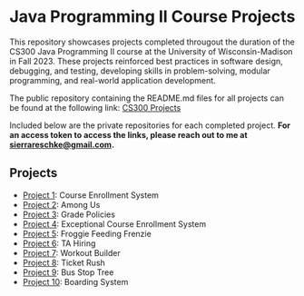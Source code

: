 # Java Programming II Course Projects
This repository showcases projects completed througout the duration of the CS300 Java Programming II course at the University of Wisconsin-Madison in Fall 2023. These projects reinforced best practices in software design, debugging, and testing, developing skills in problem-solving, modular programming, and real-world application development. 

The public repository containing the README.md files for all projects can be found at the following link: [CS300 Projects](https://github.com/sierrareschke/Java-CS300-projects-READMEs)

Included below are the private repositories for each completed project. **For an access token to access the links, please reach out to me at sierrareschke@gmail.com.**

## Projects
- [Project 1](https://github.com/sierrareschke/Java-CS300-p01/): Course Enrollment System
- [Project 2](https://github.com/sierrareschke/Java-CS300-p02/): Among Us
- [Project 3](https://github.com/sierrareschke/Java-CS300-p03/): Grade Policies
- [Project 4](https://github.com/sierrareschke/Java-CS300-p04/): Exceptional Course Enrollment System
- [Project 5](https://github.com/sierrareschke/Java-CS300-p05/): Froggie Feeding Frenzie
- [Project 6](https://github.com/sierrareschke/Java-CS300-p06/): TA Hiring
- [Project 7](https://github.com/sierrareschke/Java-CS300-p07/): Workout Builder
- [Project 8](https://github.com/sierrareschke/Java-CS300-p08/): Ticket Rush
- [Project 9](https://github.com/sierrareschke/Java-CS300-p09/): Bus Stop Tree
- [Project 10](https://github.com/sierrareschke/Java-CS300-p10/): Boarding System

